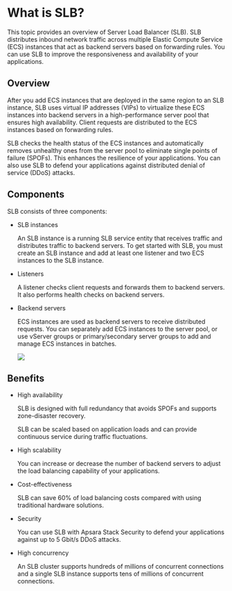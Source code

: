 # What is SLB?

This topic provides an overview of Server Load Balancer \(SLB\). SLB distributes inbound network traffic across multiple Elastic Compute Service \(ECS\) instances that act as backend servers based on forwarding rules. You can use SLB to improve the responsiveness and availability of your applications.

## Overview

After you add ECS instances that are deployed in the same region to an SLB instance, SLB uses virtual IP addresses \(VIPs\) to virtualize these ECS instances into backend servers in a high-performance server pool that ensures high availability. Client requests are distributed to the ECS instances based on forwarding rules.

SLB checks the health status of the ECS instances and automatically removes unhealthy ones from the server pool to eliminate single points of failure \(SPOFs\). This enhances the resilience of your applications. You can also use SLB to defend your applications against distributed denial of service \(DDoS\) attacks.

## Components

SLB consists of three components:

-   SLB instances

    An SLB instance is a running SLB service entity that receives traffic and distributes traffic to backend servers. To get started with SLB, you must create an SLB instance and add at least one listener and two ECS instances to the SLB instance.

-   Listeners

    A listener checks client requests and forwards them to backend servers. It also performs health checks on backend servers.

-   Backend servers

    ECS instances are used as backend servers to receive distributed requests. You can separately add ECS instances to the server pool, or use vServer groups or primary/secondary server groups to add and manage ECS instances in batches.

    ![](https://static-aliyun-doc.oss-accelerate.aliyuncs.com/assets/img/en-US/1013359951/p936.png)


## Benefits

-   High availability

    SLB is designed with full redundancy that avoids SPOFs and supports zone-disaster recovery.

    SLB can be scaled based on application loads and can provide continuous service during traffic fluctuations.

-   High scalability

    You can increase or decrease the number of backend servers to adjust the load balancing capability of your applications.

-   Cost-effectiveness

    SLB can save 60% of load balancing costs compared with using traditional hardware solutions.

-   Security

    You can use SLB with Apsara Stack Security to defend your applications against up to 5 Gbit/s DDoS attacks.

-   High concurrency

    An SLB cluster supports hundreds of millions of concurrent connections and a single SLB instance supports tens of millions of concurrent connections.


